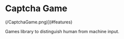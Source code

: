 # Captcha Game

(/CaptchaGame.png)](#features)

Games library to distinguish human from machine input.
